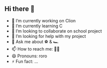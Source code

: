 ## Hi there 👋





- 🔭 I’m currently working on Clion 
- 🌱 I’m currently learning C
- 👯 I’m looking to collaborate on school project 
- 🤔 I’m looking for help with my project 
- 💬 Ask me about  ⚽ & 🏎️
- 📫 How to reach me: 🐦‍🔥 
- 😄 Pronouns: roro
- ⚡ Fun fact: ...

